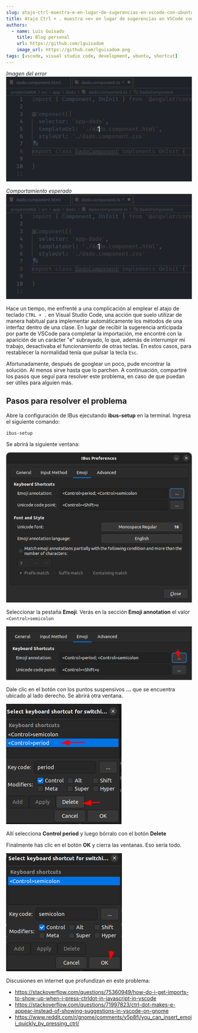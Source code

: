 ```yaml
---
slug: atajo-ctrl-muestra-e-en-lugar-de-sugerencias-en-vscode-con-ubuntu-gnome
title: Atajo Ctrl + . muestra «e» en lugar de sugerencias en VSCode con Ubuntu (GNOME)
authors:
  - name: Luis Guisado
    title: Blog personal
    url: https://github.com/lguisadom
    image_url: https://github.com/lguisadom.png
tags: [vscode, visual studio code, development, ubuntu, shortcut]
---
```


_Imagen del error_
![Comportamiento errado](./0.gif)

_Comportamiento esperado_
![Comportamiento esperado](./1.gif)

Hace un tiempo, me enfrenté a una complicación al emplear el atajo de teclado `CTRL + .` en Visual Studio Code, una acción que suelo utilizar de manera habitual para implementar automáticamente los métodos de una interfaz dentro de una clase. En lugar de recibir la sugerencia anticipada por parte de VSCode para completar la importación, me encontré con la aparición de un carácter \"e\" subrayado, lo que, además de interrumpir mi trabajo, desactivaba el funcionamiento de otras teclas. En estos casos, para restablecer la normalidad tenía que pulsar la tecla `Esc`.

Afortunadamente, después de googlear un poco, pude encontrar la solución. Al menos sirve hasta que lo parchen. A continuación, compartiré los pasos que seguí para resolver este problema, en caso de que puedan ser útiles para alguien más.

<!--truncate-->

   
## Pasos para resolver el problema
Abre la configuración de IBus ejecutando **ibus-setup** en la terminal. Ingresa el siguiente comando:

```
ibus-setup
```

Se abrirá la siguiente ventana:

![](./2.png)

Seleccionar la pestaña **Emoji**. Verás en la sección **Emoji annotation** el valor `<Control>semicolon`

![](./3.png)

Dale clic en el botón con los puntos suspensivos **...** que se encuentra ubicado al lado derecho. Se abrirá otra ventana. 

![](./4.png)

Allí selecciona 
**Control period** y luego bórralo con el botón **Delete**

Finalmente has clic en el botón **OK** y cierra las ventanas. Eso sería todo.

![](./5.png)

Discusiones en internet que profundizan en este problema:
- https://stackoverflow.com/questions/75360949/how-do-i-get-imports-to-show-up-when-i-press-ctrldot-in-javascript-in-vscode
- https://stackoverflow.com/questions/71997823/ctrl-dot-makes-e-appear-instead-of-showing-suggestions-in-vscode-on-gnome
- https://www.reddit.com/r/gnome/comments/v5p8fi/you_can_insert_emoji_quickly_by_pressing_ctrl/